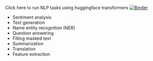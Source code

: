 Click here to run NLP tasks using huggingface transformers [![Binder](https://mybinder.org/badge_logo.svg)](https://mybinder.org/v2/gh/akelimad/nlp/HEAD?filepath=https%3A%2F%2Fgithub.com%2Fakelimad%2Fnlp%2Ftree%2Fmain%2FHugging%2520face%2FTransformers)

- Sentiment analysis
- Text generation
- Name entity recognition (NER)
- Question answering
- Filling masked text
- Summarization
- Translation
- Feature extraction
